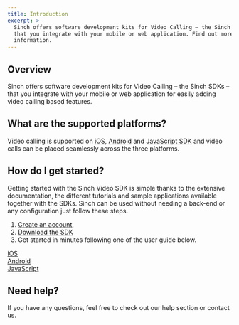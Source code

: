 ```yaml
---
title: Introduction
excerpt: >-
  Sinch offers software development kits for Video Calling – the Sinch SDKs –
  that you integrate with your mobile or web application. Find out more
  information.
---
```

## Overview

Sinch offers software development kits for Video Calling – the Sinch SDKs – that you integrate with your mobile or web application for easily adding video calling based features.

## What are the supported platforms?

Video calling is supported on [iOS](doc:video-for-ios), [Android](doc:video-for-android) and [JavaScript SDK](doc:video-for-javascript) and video calls can be placed seamlessly across the three platforms.

## How do I get started?

Getting started with the Sinch Video SDK is simple thanks to the extensive documentation, the different tutorials and sample applications available together with the SDKs. Sinch can be used without needing a back-end or any configuration just follow these steps.

1.  [Create an account](https://portal.sinch.com/#/signup),
2.  [Download the SDK](https://sinch.readme.io/page/downloads)
3.  Get started in minutes following one of the user guide below.

<div class="magic-block-html">
  <div class="ug-links">
    <div class="row">
      <a href="./video-for-ios" class="col-md-4 ug-link">
        <div class="ug-title">
          <span class="title">iOS</span>
        </div>
      </a>
      <a href="./video-for-android" class="col-md-4 ug-link">
        <div class="ug-title">
          <span class="title">Android</span>
        </div>
      </a>
      <a href="./video-for-javascript" class="col-md-4 ug-link">
        <div class="ug-title">
          <span class="title">JavaScript</span>
        </div>
      </a>
    </div>
  </div>
</div>

## Need help?

If you have any questions, feel free to check out our help section or contact us.
